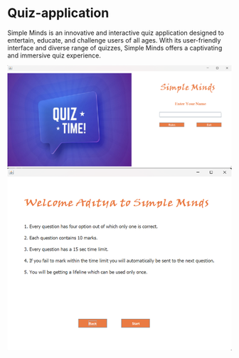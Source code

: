 # Quiz-application
Simple Minds is an innovative and interactive quiz application designed to entertain, educate, and challenge users of all ages. With its user-friendly interface and diverse range of quizzes, Simple Minds offers a captivating and immersive quiz experience.

![Project Screenshot](icons/1.png)
![Project Screenshot](icons/2.png)
